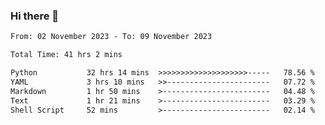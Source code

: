 ### Hi there 👋

<!--
**ututono/ututono** is a ✨ _special_ ✨ repository because its `README.md` (this file) appears on your GitHub profile.

Here are some ideas to get you started:

- 🔭 I’m currently working on ...
- 🌱 I’m currently learning ...
- 👯 I’m looking to collaborate on ...
- 🤔 I’m looking for help with ...
- 💬 Ask me about ...
- 📫 How to reach me: ...
- 😄 Pronouns: ...
- ⚡ Fun fact: ...
-->



<!--START_SECTION:waka-->

```txt
From: 02 November 2023 - To: 09 November 2023

Total Time: 41 hrs 2 mins

Python           32 hrs 14 mins  >>>>>>>>>>>>>>>>>>>>-----   78.56 %
YAML             3 hrs 10 mins   >>-----------------------   07.72 %
Markdown         1 hr 50 mins    >------------------------   04.48 %
Text             1 hr 21 mins    >------------------------   03.29 %
Shell Script     52 mins         >------------------------   02.14 %
```

<!--END_SECTION:waka-->
